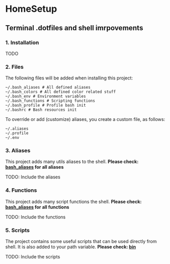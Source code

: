 # HomeSetup
## Terminal .dotfiles and shell imrpovements

### 1. Installation

TODO

### 2. Files

The following files will be added when installing this project:

```
~/.bash_aliases # All defined aliases
~/.bash_colors # All defined color related stuff
~/.bash_env # Environment variables
~/.bash_functions # Scripting functions
~/.bash_profile # Profile bash init
~/.bashrc # Bash resources init
```

To override or add (customize) aliases, you create a custom file, as follows:

```
~/.aliases
~/.profile
~/.env
```

### 3. Aliases

This project adds many utils aliases to the shell.
**Please check: [bash_aliases](./bash_aliases.sh) for all aliases**

TODO: Include the aliases

### 4. Functions

This project adds many script functions the shell.
**Please check: [bash_aliases](./bash_functions.sh) for all functions**

TODO: Include the functions

### 5. Scripts

The project contains some useful scripts that can be used directly from shell. It is also added to your path variable.
**Please check: [bin](./bin)**

TODO: Include the scripts


